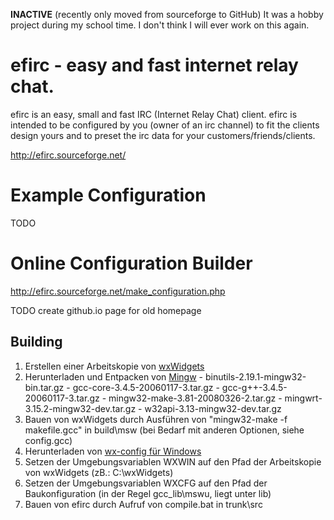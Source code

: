 **INACTIVE** (recently only moved from sourceforge to GitHub)
It was a hobby project during my school time. I don't think I will ever work on this again.

# efirc - easy and fast internet relay chat.

efirc is an easy, small and fast IRC (Internet Relay Chat) client. 
efirc is intended to be configured by you (owner of an irc channel) to fit the clients design yours and to preset the irc data for your customers/friends/clients.

http://efirc.sourceforge.net/

# Example Configuration

TODO

# Online Configuration Builder

http://efirc.sourceforge.net/make_configuration.php

TODO create github.io page for old homepage

## Building

   1. Erstellen einer Arbeitskopie von [wxWidgets][1]
   2. Herunterladen und Entpacken von [Mingw][2] 
    - binutils-2.19.1-mingw32-bin.tar.gz
    - gcc-core-3.4.5-20060117-3.tar.gz
    - gcc-g++-3.4.5-20060117-3.tar.gz
    - mingw32-make-3.81-20080326-2.tar.gz
    - mingwrt-3.15.2-mingw32-dev.tar.gz
    - w32api-3.13-mingw32-dev.tar.gz
   3. Bauen von wxWidgets durch Ausführen von 
   "mingw32-make -f makefile.gcc"
   in build\msw (bei Bedarf mit anderen Optionen, siehe config.gcc)
   4. Herunterladen von [wx-config für Windows][3]
   5. Setzen der Umgebungsvariablen WXWIN auf den Pfad der Arbeitskopie von wxWidgets (zB.: C:\wxWidgets)
   6. Setzen der Umgebungsvariablen WXCFG auf den Pfad der Baukonfiguration (in der Regel gcc_lib\mswu, liegt unter lib)
   7. Bauen von efirc durch Aufruf von compile.bat in trunk\src 

   [1]: https://github.com/wxWidgets/wxWidgets
   [2]: http://sourceforge.net/project/showfiles.php?group_id=2435
    
   [3]: https://sites.google.com/site/wxconfig/
